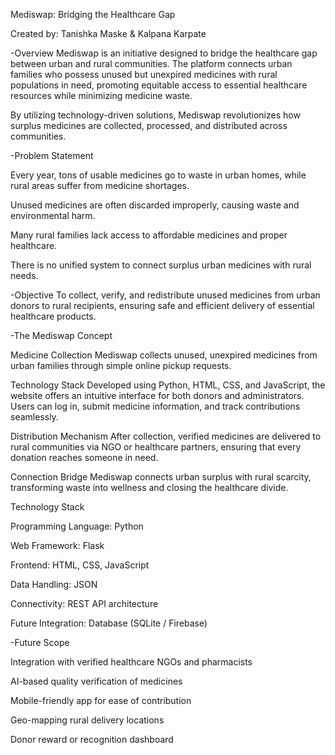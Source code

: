 Mediswap: Bridging the Healthcare Gap

Created by: Tanishka Maske & Kalpana Karpate

-Overview Mediswap is an initiative designed to bridge the healthcare gap between urban and rural communities. The platform connects urban families who possess unused but unexpired medicines with rural populations in need, promoting equitable access to essential healthcare resources while minimizing medicine waste.

By utilizing technology-driven solutions, Mediswap revolutionizes how surplus medicines are collected, processed, and distributed across communities.

-Problem Statement

Every year, tons of usable medicines go to waste in urban homes, while rural areas suffer from medicine shortages.

Unused medicines are often discarded improperly, causing waste and environmental harm.

Many rural families lack access to affordable medicines and proper healthcare.

There is no unified system to connect surplus urban medicines with rural needs.

-Objective To collect, verify, and redistribute unused medicines from urban donors to rural recipients, ensuring safe and efficient delivery of essential healthcare products.

-The Mediswap Concept

Medicine Collection Mediswap collects unused, unexpired medicines from urban families through simple online pickup requests.

Technology Stack Developed using Python, HTML, CSS, and JavaScript, the website offers an intuitive interface for both donors and administrators. Users can log in, submit medicine information, and track contributions seamlessly.

Distribution Mechanism After collection, verified medicines are delivered to rural communities via NGO or healthcare partners, ensuring that every donation reaches someone in need.

Connection Bridge Mediswap connects urban surplus with rural scarcity, transforming waste into wellness and closing the healthcare divide.

Technology Stack

Programming Language: Python

Web Framework: Flask

Frontend: HTML, CSS, JavaScript

Data Handling: JSON

Connectivity: REST API architecture

Future Integration: Database (SQLite / Firebase)

-Future Scope

Integration with verified healthcare NGOs and pharmacists

AI-based quality verification of medicines

Mobile-friendly app for ease of contribution

Geo-mapping rural delivery locations

Donor reward or recognition dashboard
